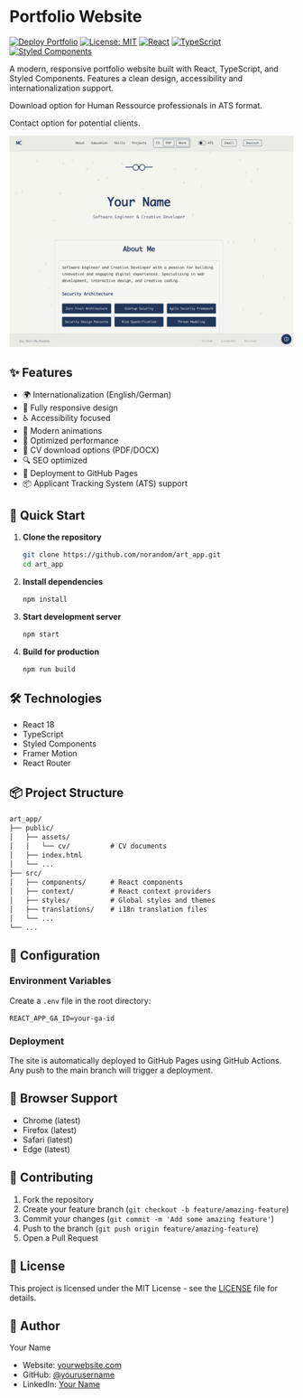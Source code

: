 # Portfolio Website

[![Deploy Portfolio](https://github.com/mc/art_app/actions/workflows/deploy.yml/badge.svg)](https://github.com/mc/art_app/actions/workflows/deploy.yml)
[![License: MIT](https://img.shields.io/badge/License-MIT-yellow.svg)](https://opensource.org/licenses/MIT)
[![React](https://img.shields.io/badge/React-18.2.0-blue.svg)](https://reactjs.org/)
[![TypeScript](https://img.shields.io/badge/TypeScript-4.9.5-blue.svg)](https://www.typescriptlang.org/)
[![Styled Components](https://img.shields.io/badge/Styled_Components-6.0.7-pink.svg)](https://styled-components.com/)

A modern, responsive portfolio website built with React, TypeScript, and Styled Components. Features a clean design, accessibility and internationalization support.

Download option for Human Ressource professionals in ATS format.

Contact option for potential clients.

![Portfolio Screenshot](screenshots/screenshot.png)

## ✨ Features

- 🌍 Internationalization (English/German)
- 📱 Fully responsive design
- ♿ Accessibility focused
- 🎨 Modern animations
- 🚀 Optimized performance
- 📄 CV download options (PDF/DOCX)
- 🔍 SEO optimized
- 🚀 Deployment to GitHub Pages
- 📦 Applicant Tracking System (ATS) support


## 🚀 Quick Start

1. **Clone the repository**
   ```bash
   git clone https://github.com/norandom/art_app.git
   cd art_app
   ```

2. **Install dependencies**
   ```bash
   npm install
   ```

3. **Start development server**
   ```bash
   npm start
   ```

4. **Build for production**
   ```bash
   npm run build
   ```

## 🛠️ Technologies

- React 18
- TypeScript
- Styled Components
- Framer Motion
- React Router

## 📦 Project Structure

```
art_app/
├── public/
│   ├── assets/
│   │   └── cv/          # CV documents
│   ├── index.html
│   └── ...
├── src/
│   ├── components/      # React components
│   ├── context/         # React context providers
│   ├── styles/          # Global styles and themes
│   ├── translations/    # i18n translation files
│   └── ...
└── ...
```

## 🔧 Configuration

### Environment Variables

Create a `.env` file in the root directory:

```env
REACT_APP_GA_ID=your-ga-id
```

### Deployment

The site is automatically deployed to GitHub Pages using GitHub Actions. Any push to the main branch will trigger a deployment.

## 📱 Browser Support

- Chrome (latest)
- Firefox (latest)
- Safari (latest)
- Edge (latest)

## 🤝 Contributing

1. Fork the repository
2. Create your feature branch (`git checkout -b feature/amazing-feature`)
3. Commit your changes (`git commit -m 'Add some amazing feature'`)
4. Push to the branch (`git push origin feature/amazing-feature`)
5. Open a Pull Request

## 📝 License

This project is licensed under the MIT License - see the [LICENSE](LICENSE) file for details.

## 👤 Author

Your Name
- Website: [yourwebsite.com](https://yourwebsite.com)
- GitHub: [@yourusername](https://github.com/yourusername)
- LinkedIn: [Your Name](https://linkedin.com/in/yourprofile)

